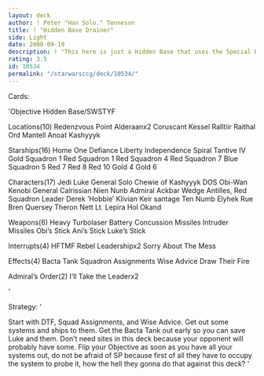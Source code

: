 ```yaml
---
layout: deck
author: ! Peter "Han Solo." Tenneson
title: ! "Hidden Base Drainer"
side: Light
date: 2000-09-19
description: ! "This here is just a Hidden Base that uses the Special Ed starfighters to drain at systems."
rating: 3.5
id: 10534
permalink: "/starwarsccg/deck/10534/"
---
```

Cards: 

'Objective
Hidden Base/SWSTYF

Locations(10)
Redenzvous Point
Alderaanx2
Coruscant
Kessel
Ralltiir
Raithal
Ord Mantell
Anoat
Kashyyyk

Starships(16)
Home One
Defiance
Liberty
Independence
Spiral
Tantive IV
Gold Squadron 1
Red Squadron 1
Red Squadron 4
Red Squadron 7
Blue Squadron 5
Red 7
Red 8
Red 10
Gold 4
Gold 6

Characters(17)
Jedi Luke
General Solo
Chewie of Kashyyyk
DOS
Obi-Wan Kenobi
General Calrissian
Nien Nunb
Admiral Ackbar
Wedge Antilles, Red Squadron Leader
Derek ’Hobbie’ Klivian
Keir santage
Ten Numb
Elyhek Rue
Bren Quersey
Theron Nett
Lt. Lepira
Hol Okand

Weapons(6)
Heavy Turbolaser Battery
Concussion Missiles
Intruder Missiles
Obi’s Stick
Ani’s Stick
Luke’s Stick

Interrupts(4)
HFTMF
Rebel Leadershipx2
Sorry About The Mess

Effects(4)
Bacta Tank
Squadron Assignments
Wise Advice
Draw Their Fire

Admiral’s Order(2)
I’ll Take the Leaderx2


'

Strategy: '

Start with DTF, Squad Assignments, and Wise Advice.  Get out some systems and ships to them.  Get the Bacta Tank out early so you can save Luke and them.	Don’t need sites in this deck because your opponent will probably have some.  Flip your Objective as soon as you have all your systems out, do not be afraid of SP because first of all they have to occupy the system to probe it, how the hell they gonna do that against this deck? '
